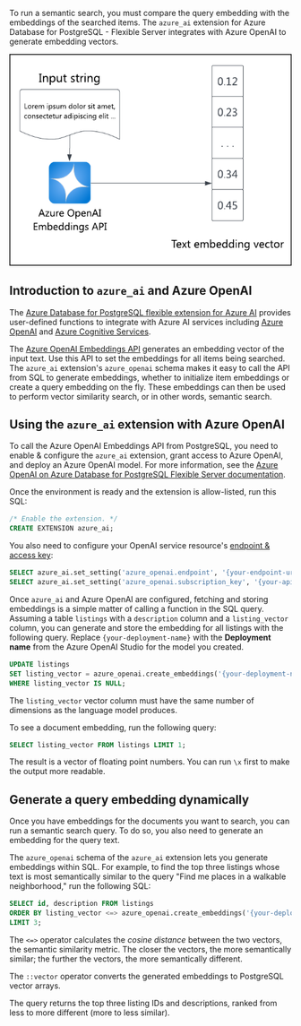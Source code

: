 To run a semantic search, you must compare the query embedding with the embeddings of the searched items. The `azure_ai` extension for Azure Database for PostgreSQL - Flexible Server integrates with Azure OpenAI to generate embedding vectors.

![A diagram showing "lorem ipsum" input text being sent to the Azure OpenAI embeddings API, resulting in a vector array of numbers.](../media/create-embedding.png)

## Introduction to `azure_ai` and Azure OpenAI

The [Azure Database for PostgreSQL flexible extension for Azure AI](/azure/postgresql/flexible-server/generative-ai-azure-overview) provides user-defined functions to integrate with Azure AI services including [Azure OpenAI](/azure/ai-services/openai/overview) and [Azure Cognitive Services](https://azure.microsoft.com/products/ai-services/cognitive-search/).

The [Azure OpenAI Embeddings API](/azure/ai-services/openai/reference#embeddings) generates an embedding vector of the input text. Use this API to set the embeddings for all items being searched. The `azure_ai` extension's `azure_openai` schema makes it easy to call the API from SQL to generate embeddings, whether to initialize item embeddings or create a query embedding on the fly. These embeddings can then be used to perform vector similarity search, or in other words, semantic search.

## Using the `azure_ai` extension with Azure OpenAI

To call the Azure OpenAI Embeddings API from PostgreSQL, you need to enable & configure the `azure_ai` extension, grant access to Azure OpenAI, and deploy an Azure OpenAI model. For more information, see the [Azure OpenAI on Azure Database for PostgreSQL Flexible Server documentation](/azure/postgresql/flexible-server/generative-ai-azure-openai).

Once the environment is ready and the extension is allow-listed, run this SQL:

```sql
/* Enable the extension. */
CREATE EXTENSION azure_ai;
```

You also need to configure your OpenAI service resource's [endpoint & access key](/azure/ai-services/openai/how-to/create-resource):

```sql
SELECT azure_ai.set_setting('azure_openai.endpoint', '{your-endpoint-url}');
SELECT azure_ai.set_setting('azure_openai.subscription_key', '{your-api-key}}');
```

Once `azure_ai` and Azure OpenAI are configured, fetching and storing embeddings is a simple matter of calling a function in the SQL query. Assuming a table `listings` with a `description` column and a `listing_vector` column, you can generate and store the embedding for all listings with the following query. Replace `{your-deployment-name}` with the **Deployment name** from the Azure OpenAI Studio for the model you created.

```sql
UPDATE listings
SET listing_vector = azure_openai.create_embeddings('{your-deployment-name}', description, max_attempts => 5, retry_delay_ms => 500)
WHERE listing_vector IS NULL;
```

The `listing_vector` vector column must have the same number of dimensions as the language model produces.

To see a document embedding, run the following query:

```sql
SELECT listing_vector FROM listings LIMIT 1;
```

The result is a vector of floating point numbers. You can run `\x` first to make the output more readable.

## Generate a query embedding dynamically

Once you have embeddings for the documents you want to search, you can run a semantic search query. To do so, you also need to generate an embedding for the query text.

The `azure_openai` schema of the `azure_ai` extension lets you generate embeddings within SQL. For example, to find the top three listings whose text is most semantically similar to the query "Find me places in a walkable neighborhood," run the following SQL:

```sql
SELECT id, description FROM listings
ORDER BY listing_vector <=> azure_openai.create_embeddings('{your-deployment-name}', 'Find me places in a walkable neighborhood.')::vector
LIMIT 3;
```

The `<=>` operator calculates the *cosine distance* between the two vectors, the semantic similarity metric. The closer the vectors, the more semantically similar; the further the vectors, the more semantically different.

The `::vector` operator converts the generated embeddings to PostgreSQL vector arrays.

The query returns the top three listing IDs and descriptions, ranked from less to more different (more to less similar).
